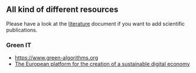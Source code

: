 ## All kind of different resources

Please have a look at the [literature](./literature.md) document if you want to add scientific publications.

### Green IT

* https://www.green-algorithms.org
* [The European platform for the creation of a sustainable digital economy](https://sdialliance.org/)
